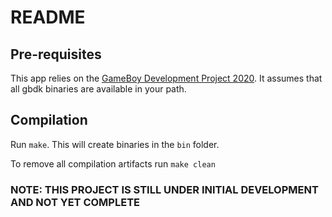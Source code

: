 # README

## Pre-requisites

This app relies on the [GameBoy Development Project 2020](https://github.com/gbdk-2020/gbdk-2020). It assumes that all gbdk binaries are available in your path.

## Compilation

Run `make`. This will create binaries in the `bin` folder.

To remove all compilation artifacts run `make clean`


### NOTE: THIS PROJECT IS STILL UNDER INITIAL DEVELOPMENT AND NOT YET COMPLETE